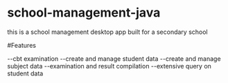 # school-management-java
this is a school management desktop app built for a secondary school


#Features

--cbt examination
--create and manage student data
--create and manage subject data
--examination and result compilation
--extensive query on student data


